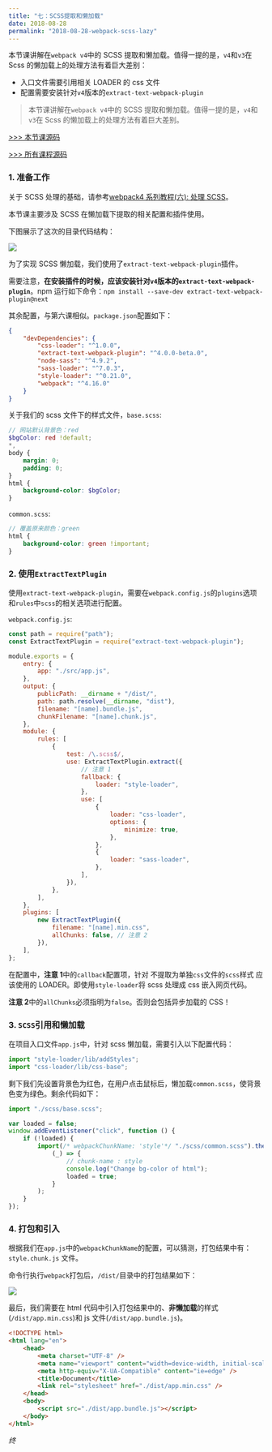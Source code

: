 ```yaml
---
title: "七：SCSS提取和懒加载"
date: 2018-08-28
permalink: "2018-08-28-webpack-scss-lazy"
---
```


本节课讲解在`webpack v4`中的 SCSS 提取和懒加载。值得一提的是，`v4`和`v3`在 Scss 的懒加载上的处理方法有着巨大差别：

-   入口文件需要引用相关 LOADER 的 css 文件
-   配置需要安装针对`v4`版本的`extract-text-webpack-plugin`

<!-- more -->

> 本节课讲解在`webpack v4`中的 SCSS 提取和懒加载。值得一提的是，`v4`和`v3`在 Scss 的懒加载上的处理方法有着巨大差别。

[>>> 本节课源码](https://github.com/dongyuanxin/webpack-demos/tree/master/demo07)

[>>> 所有课程源码](https://github.com/dongyuanxin/webpack-demos)

### 1. 准备工作

关于 SCSS 处理的基础，请参考[webpack4 系列教程(六): 处理 SCSS](https://godbmw.com/passage/37)。

本节课主要涉及 SCSS 在懒加载下提取的相关配置和插件使用。

下图展示了这次的目录代码结构：

![](https://static.godbmw.com/images/webpack/webpack4系列教程/11.png)

为了实现 SCSS 懒加载，我们使用了`extract-text-webpack-plugin`插件。

需要注意，**在安装插件的时候，应该安装针对`v4`版本的`extract-text-webpack-plugin`**。npm 运行如下命令：`npm install --save-dev extract-text-webpack-plugin@next`

其余配置，与第六课相似。`package.json`配置如下：

```json
{
    "devDependencies": {
        "css-loader": "^1.0.0",
        "extract-text-webpack-plugin": "^4.0.0-beta.0",
        "node-sass": "^4.9.2",
        "sass-loader": "^7.0.3",
        "style-loader": "^0.21.0",
        "webpack": "^4.16.0"
    }
}
```

关于我们的 scss 文件下的样式文件，`base.scss`:

```scss
// 网站默认背景色：red
$bgColor: red !default;
*,
body {
    margin: 0;
    padding: 0;
}
html {
    background-color: $bgColor;
}
```

`common.scss`:

```scss
// 覆盖原来颜色：green
html {
    background-color: green !important;
}
```

### 2. 使用`ExtractTextPlugin`

使用`extract-text-webpack-plugin`，需要在`webpack.config.js`的`plugins`选项和`rules`中`scss`的相关选项进行配置。

`webpack.config.js`:

```javascript
const path = require("path");
const ExtractTextPlugin = require("extract-text-webpack-plugin");

module.exports = {
    entry: {
        app: "./src/app.js",
    },
    output: {
        publicPath: __dirname + "/dist/",
        path: path.resolve(__dirname, "dist"),
        filename: "[name].bundle.js",
        chunkFilename: "[name].chunk.js",
    },
    module: {
        rules: [
            {
                test: /\.scss$/,
                use: ExtractTextPlugin.extract({
                    // 注意 1
                    fallback: {
                        loader: "style-loader",
                    },
                    use: [
                        {
                            loader: "css-loader",
                            options: {
                                minimize: true,
                            },
                        },
                        {
                            loader: "sass-loader",
                        },
                    ],
                }),
            },
        ],
    },
    plugins: [
        new ExtractTextPlugin({
            filename: "[name].min.css",
            allChunks: false, // 注意 2
        }),
    ],
};
```

在配置中，**注意 1**中的`callback`配置项，针对 不提取为单独`css`文件的`scss`样式 应该使用的 LOADER。即使用`style-loader`将 scss 处理成 css 嵌入网页代码。

**注意 2**中的`allChunks`必须指明为`false`。否则会包括异步加载的 CSS！

### 3. `SCSS`引用和懒加载

在项目入口文件`app.js`中，针对 scss 懒加载，需要引入以下配置代码：

```javascript
import "style-loader/lib/addStyles";
import "css-loader/lib/css-base";
```

剩下我们先设置背景色为红色，在用户点击鼠标后，懒加载`common.scss`，使背景色变为绿色。剩余代码如下：

```javascript
import "./scss/base.scss";

var loaded = false;
window.addEventListener("click", function () {
    if (!loaded) {
        import(/* webpackChunkName: 'style'*/ "./scss/common.scss").then(
            (_) => {
                // chunk-name : style
                console.log("Change bg-color of html");
                loaded = true;
            }
        );
    }
});
```

### 4. 打包和引入

根据我们在`app.js`中的`webpackChunkName`的配置，可以猜测，打包结果中有：`style.chunk.js` 文件。

命令行执行`webpack`打包后，`/dist/`目录中的打包结果如下：

![](https://static.godbmw.com/images/webpack/webpack4系列教程/12.png)

最后，我们需要在 html 代码中引入打包结果中的、**非懒加载**的样式(`/dist/app.min.css`)和 js 文件(`/dist/app.bundle.js`)。

```html
<!DOCTYPE html>
<html lang="en">
    <head>
        <meta charset="UTF-8" />
        <meta name="viewport" content="width=device-width, initial-scale=1.0" />
        <meta http-equiv="X-UA-Compatible" content="ie=edge" />
        <title>Document</title>
        <link rel="stylesheet" href="./dist/app.min.css" />
    </head>
    <body>
        <script src="./dist/app.bundle.js"></script>
    </body>
</html>
```

_终_
